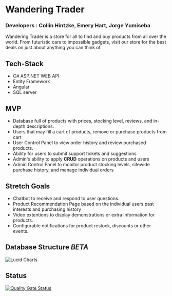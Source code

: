 # Wandering Trader
### Developers : Collin Hintzke, Emery Hart, Jorge Yumiseba

Wandering Trader is a store for all to find and buy products from all over the world. From futuristic cars to impossible gadgets, visit our store for the best deals on just about anything you can think of.  


## Tech-Stack
- C# ASP.NET WEB API
- Entity Framework
- Angular
- SQL server


## MVP
- Database full of products with prices, stocking level, reviews, and in-depth descriptions. 
- Users that may fill a cart of products, remove or purchase products from cart
- User Control Panel to view order history and review purchased products.
- Ability for users to submit support tickets and suggestions
- Admin's ability to apply **CRUD** operations on products and users
- Admin Control Panel to monitor product stocking levels, sitewide purchase history, and manage individual orders


## Stretch Goals
- Chatbot to receive and respond to user questions.
- Product Recommendation Page based on the individual users past interests and purchasing history
- Video extentions to display demonstrations or extra information for products.
- Configurable notifications for product restock, discounts or other events.



## Database Structure *BETA*
![Lucid Charts](https://i.imgur.com/bhzaTkF.png)

## Status
[![Quality Gate Status](https://sonarcloud.io/api/project_badges/measure?project=210726-wvu-net-ext_Group3-P2&metric=alert_status)](https://sonarcloud.io/dashboard?id=210726-wvu-net-ext_Group3-P2)
